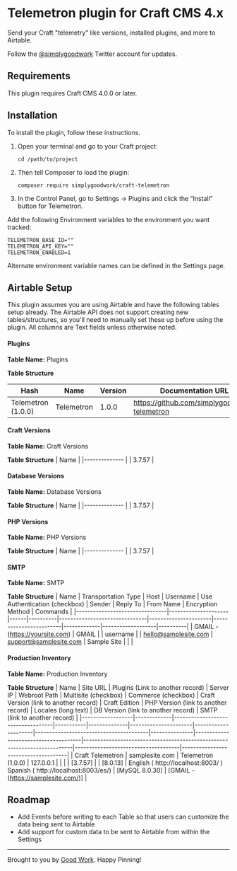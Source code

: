 # Telemetron plugin for Craft CMS 4.x

Send your Craft "telemetry" like versions, installed plugins, and more to Airtable.

Follow the [@simplygoodwork](https://twitter.com/simplygoodwork) Twitter account for updates.

## Requirements

This plugin requires Craft CMS 4.0.0 or later.

## Installation

To install the plugin, follow these instructions.

1.  Open your terminal and go to your Craft project:

        cd /path/to/project

2.  Then tell Composer to load the plugin:

        composer require simplygoodwork/craft-telemetron

3.  In the Control Panel, go to Settings → Plugins and click the “Install” button for Telemetron.

Add the following Environment variables to the environment you want tracked:

```env
TELEMETRON_BASE_ID=""
TELEMETRON_API_KEY=""
TELEMETRON_ENABLED=1
```

Alternate environment variable names can be defined in the Settings page.

## Airtable Setup

This plugin assumes you are using Airtable and have the following tables setup already. The Airtable API does not support creating new tables/structures, so you'll need to manually set these up before using the plugin. All columns are Text fields unless otherwise noted.

#### Plugins

**Table Name:** Plugins

**Table Structure**

| Hash         	| Name 	| Version	| Documentation URL (link)                           	|
|--------------------	|-------------	|----------------	|----------------------------------------------------	|
| Telemetron (1.0.0) 	| Telemetron  	| 1.0.0          	| https://github.com/simplygoodwork/craft-telemetron 	|

#### Craft Versions

**Table Name:** Craft Versions

**Table Structure**
| Name        	|
|--------------	|
| 3.7.57 	      |

#### Database Versions

**Table Name:** Database Versions

**Table Structure**
| Name        	|
|--------------	|
| 3.7.57 	      |

#### PHP Versions

**Table Name:** PHP Versions

**Table Structure**
| Name        	|
|--------------	|
| 3.7.57 	      |

#### SMTP

**Table Name:** SMTP

**Table Structure**
| Name                           | Transportation Type | Host | Username | Use Authentication (checkbox) | Sender               | Reply To               | From Name   | Encryption Method | Commands |
|--------------------------------|---------------------|------|----------|-------------------------------|----------------------|------------------------|-------------|-------------------|----------|
| GMAIL - (https://yoursite.com) | GMAIL               |      | username |                               | hello@samplesite.com | support@samplesite.com | Sample Site |                   |          |


#### Production Inventory

**Table Name:** Production Inventory

**Table Structure**
| Name             | Site URL    | Plugins (Link to another record)  | Server IP | Webroot Path | Multisite (checkbox) | Commerce (checkbox) | Craft Version (link to another record) | Craft Edition | PHP Version (link to another record) | Locales (long text)                                                      | DB Version (link to another record) | SMTP (link to another record)       |
|------------------|-------------|-----------------------------------|-----------|--------------|----------------------|---------------------|----------------------------------------|---------------|--------------------------------------|--------------------------------------------------------------------------|-------------------------------------|-------------------------------------|
| Craft Telemetron | samplesite.com | Telemetron (1.0.0)                | 127.0.0.1 |              |                      |                     | [3.7.57]                               |               | [8.0.13]                             | English ( http://localhost:8003/ )  Spanish ( http://localhost:8003/es/) | [MySQL 8.0.30]                      | [GMAIL - (https://samplesite.com/)] |




## Roadmap

- Add Events before writing to each Table so that users can customize the data being sent to Airtable
- Add support for custom data to be sent to Airtable from within the Settings


---

Brought to you by [Good Work](https://simplygoodwork.com). Happy Pinning!